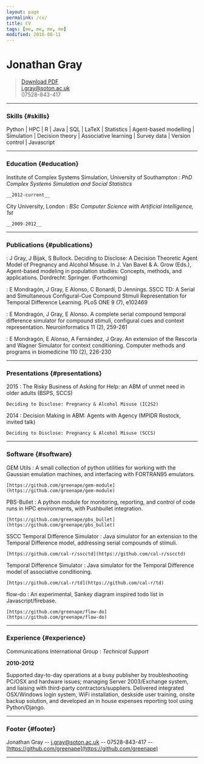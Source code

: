 ```yaml
---
layout: page
permalink: /cv/
title: CV
tags: [me, me, me, me]
modified: 2016-08-11
---
```


# Jonathan Gray

> [Download PDF](j_gray_cv.pdf)  
> [j.gray@soton.ac.uk](j.gray@soton.ac.uk)  
> 07528-843-417

-------

### Skills {#skills}
 Python | HPC | R | Java | SQL | LaTeX | Statistics | Agent-based modelling | Simulation | Decision theory | Associative learning | Survey data | Version control | Javascript

------

### Education {#education}

Institute of Complex Systems Simulation, University of Southampton
: *PhD Complex Systems Simulation and Social Statistics*

	__2012-current__

City University, London
: *BSc Computer Science with Artificial Intelligence, 1st*

	__2009-2012__

------

### Publications {#publications}

:	J Gray, J Bijak, S Bullock. Deciding to Disclose: A Decision Theoretic Agent Model of Pregnancy and Alcohol Misuse. In J. Van Bavel & A. Grow (Eds.), Agent-based modeling in population studies: Concepts,
methods, and applications. Dordrecht: Springer. (Forthcoming)

:	E Mondragón, J Gray, E Alonso, C Bonardi, D Jennings. SSCC TD: A Serial and Simultaneous Configural-Cue Compound Stimuli Representation for Temporal Difference Learning. PLoS ONE 9 (7), e102469

:	E Mondragón, J Gray, E Alonso. A complete serial compound temporal difference simulator for compound stimuli, configural cues and context representation. Neuroinformatics 11 (2), 259-261

:	E Mondragón, E Alonso, A Fernández, J Gray. An extension of the Rescorla and Wagner Simulator for context conditioning. Computer methods and programs in biomedicine 110 (2), 226-230

------

### Presentations {#presentations}

2015
:	The Risky Business of Asking for Help: an ABM of unmet need in older adults (BSPS, SCCS)

	Deciding to Disclose: Pregnancy & Alcohol Misuse (IC2S2)

2014
:	Decision Making in ABM: Agents with Agency (MPIDR Rostock, invited talk)

	Deciding to Disclose: Pregnancy & Alcohol Misuse (SCCS)

------

### Software {#software}

GEM Utils
: A small collection of python utilities for working with the Gaussian emulation machines, and interfacing with FORTRAN95 emulators.

	[https://github.com/greenape/gem-module](https://github.com/greenape/gem-module)

PBS-Bullet
: A python module for monitoring, reporting, and control of code runs in HPC environments, with Pushbullet integration.

	[https://github.com/greenape/pbs_bullet](https://github.com/greenape/pbs_bullet)

SSCC Temporal Difference Simulator
: Java simulator for an extension to the Temporal Difference model, addressing serial compounds of stimuli.

	[https://github.com/cal-r/sscctd](https://github.com/cal-r/sscctd)

Temporal Difference Simulator
: Java simulator for the Temporal Difference model of associative conditioning.

	[https://github.com/cal-r/td](https://github.com/cal-r/td)

flow-do
: An experimental, Sankey diagram inspired todo list in Javascript/firebase.

	[https://github.com/greenape/flow-do](https://github.com/greenape/flow-do)

------

### Experience {#experience}

Communications International Group
: *Technical Support*

  __2010-2012__

Supported day-to-day operations at a busy publisher by troubleshooting PC/OSX and hardware issues; managing Server 2003/Exchange system, and liaising with third-party contractors/suppliers. Delivered integrated OSX/Windows login system, WiFi installation, deskside user training, onsite backup solution, and developed an in house expenses reporting tool using Python/Django.


------

### Footer {#footer}

Jonathan Gray -- [j.gray@soton.ac.uk](j.gray@soton.ac.uk) -- 07528-843-417 -- [https://github.com/greenape](https://github.com/greenape)

------
